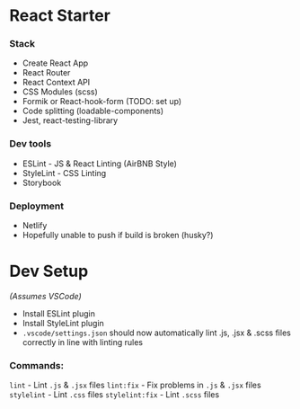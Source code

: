 # React Starter


### Stack

- Create React App
- React Router
- React Context API
- CSS Modules (scss)
- Formik or React-hook-form (TODO: set up)
- Code splitting (loadable-components)
- Jest, react-testing-library

### Dev tools

- ESLint - JS & React Linting  (AirBNB Style)
- StyleLint - CSS Linting
- Storybook


### Deployment

- Netlify
- Hopefully unable to push if build is broken (husky?)



# Dev Setup
*(Assumes VSCode)*
- Install ESLint plugin
- Install StyleLint plugin
- `.vscode/settings.json` should now automatically lint .js, .jsx & .scss files correctly in line with linting rules

### Commands:
`lint` - Lint `.js` & `.jsx` files
`lint:fix` - Fix problems in `.js` & `.jsx` files
`stylelint` - Lint `.css` files
`stylelint:fix` - Lint `.scss` files
